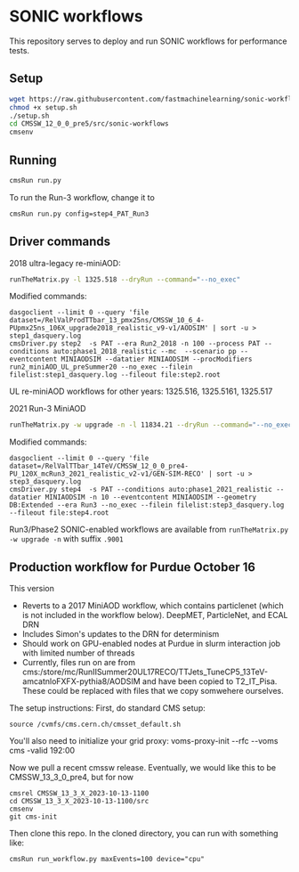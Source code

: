# SONIC workflows

This repository serves to deploy and run SONIC workflows for performance tests.

## Setup
```bash
wget https://raw.githubusercontent.com/fastmachinelearning/sonic-workflows/master/setup.sh
chmod +x setup.sh
./setup.sh
cd CMSSW_12_0_0_pre5/src/sonic-workflows
cmsenv
```

## Running
```bash
cmsRun run.py
```

To run the Run-3 workflow, change it to 
```bash
cmsRun run.py config=step4_PAT_Run3
```

## Driver commands

2018 ultra-legacy re-miniAOD:
```bash
runTheMatrix.py -l 1325.518 --dryRun --command="--no_exec"
```

Modified commands:
```
dasgoclient --limit 0 --query 'file dataset=/RelValProdTTbar_13_pmx25ns/CMSSW_10_6_4-PUpmx25ns_106X_upgrade2018_realistic_v9-v1/AODSIM' | sort -u > step1_dasquery.log
cmsDriver.py step2  -s PAT --era Run2_2018 -n 100 --process PAT --conditions auto:phase1_2018_realistic --mc  --scenario pp --eventcontent MINIAODSIM --datatier MINIAODSIM --procModifiers run2_miniAOD_UL_preSummer20 --no_exec --filein filelist:step1_dasquery.log --fileout file:step2.root
```

UL re-miniAOD workflows for other years: 1325.516, 1325.5161, 1325.517

2021 Run-3 MiniAOD
```bash
runTheMatrix.py -w upgrade -n -l 11834.21 --dryRun --command="--no_exec"
```

Modified commands:
```
dasgoclient --limit 0 --query 'file dataset=/RelValTTbar_14TeV/CMSSW_12_0_0_pre4-PU_120X_mcRun3_2021_realistic_v2-v1/GEN-SIM-RECO' | sort -u > step3_dasquery.log
cmsDriver.py step4  -s PAT --conditions auto:phase1_2021_realistic --datatier MINIAODSIM -n 10 --eventcontent MINIAODSIM --geometry DB:Extended --era Run3 --no_exec --filein filelist:step3_dasquery.log  --fileout file:step4.root
```

Run3/Phase2 SONIC-enabled workflows are available from `runTheMatrix.py -w upgrade -n` with suffix `.9001`


## Production workflow for Purdue October 16

This version
* Reverts to a 2017 MiniAOD workflow, which contains particlenet (which is not included in the workflow below).  DeepMET, ParticleNet, and ECAL DRN
* Includes Simon's updates to the DRN for determinism
* Should work on GPU-enabled nodes at Purdue in slurm interaction job with limited number of threads
* Currently, files run on are from cms:/store/mc/RunIISummer20UL17RECO/TTJets_TuneCP5_13TeV-amcatnloFXFX-pythia8/AODSIM and have been copied to T2_IT_Pisa.  These could be replaced with files that we copy somwehere ourselves.

The setup instructions:
First, do standard CMS setup:
```
source /cvmfs/cms.cern.ch/cmsset_default.sh
```
You'll also need to initialize your grid proxy: voms-proxy-init --rfc --voms cms -valid 192:00

Now we pull a recent cmssw release.  Eventually, we would like this to be CMSSW_13_3_0_pre4, but for now
```
cmsrel CMSSW_13_3_X_2023-10-13-1100
cd CMSSW_13_3_X_2023-10-13-1100/src
cmsenv
git cms-init
```
Then clone this repo.
In the cloned directory, you can run with something like:
```
cmsRun run_workflow.py maxEvents=100 device="cpu"
```
